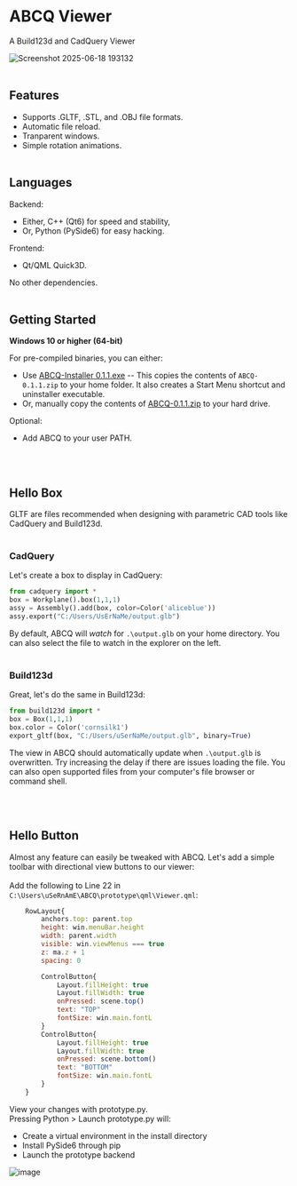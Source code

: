 # ABCQ Viewer
A Build123d and CadQuery Viewer

![Screenshot 2025-06-18 193132](https://github.com/user-attachments/assets/9638ff2b-97c2-421b-8644-cc5739449e5f)
<br><br>
## Features
- Supports .GLTF, .STL, and .OBJ file formats. 
- Automatic file reload.
- Tranparent windows.
- Simple rotation animations.
<br><br>
## Languages
Backend:
- Either, C++ (Qt6) for speed and stability,
- Or, Python (PySide6) for easy hacking.

Frontend:
- Qt/QML Quick3D.

No other dependencies.
<br><br>
## Getting Started
**Windows 10 or higher (64-bit)**

For pre-compiled binaries, you can either:
- Use [ABCQ-Installer 0.1.1.exe](https://github.com/wedward/abcq-viewer/releases/download/v0.1.1/ABCQ-Installer-0.1.1.exe) -- This copies the contents of `ABCQ-0.1.1.zip` to your home folder. It also creates a Start Menu shortcut and uninstaller executable. 
- Or, manually copy the contents of [ABCQ-0.1.1.zip](https://github.com/wedward/abcq-viewer/releases/download/v0.1.1/ABCQ-0.1.1.zip) to your hard drive.

Optional:
- Add ABCQ to your user PATH.

<br><br>
## Hello Box
GLTF are files recommended when designing with parametric CAD tools like CadQuery and Build123d.
<br><br>
### CadQuery
Let's create a box to display in CadQuery:
```py
from cadquery import *
box = Workplane().box(1,1,1)
assy = Assembly().add(box, color=Color('aliceblue'))
assy.export("C:/Users/UsErNaMe/output.glb")
```
By default, ABCQ will *watch* for `.\output.glb` on your home directory. You can also select the file to watch in the explorer on the left.
<br><br>
### Build123d
Great, let's do the same in Build123d:
```py
from build123d import *
box = Box(1,1,1)
box.color = Color('cornsilk1')
export_gltf(box, "C:/Users/uSerNaMe/output.glb", binary=True)
```
The view in ABCQ should automatically update when `.\output.glb` is overwritten. Try increasing the delay if there are issues loading the file.
You can also open supported files from your computer's file browser or command shell.

<br><br>
## Hello Button
Almost any feature can easily be tweaked with ABCQ. Let's add a simple toolbar with directional view buttons to our viewer: <br><br>
Add the following to Line 22 in `C:\Users\uSeRnAmE\ABCQ\prototype\qml\Viewer.qml`:
```qml
    RowLayout{
        anchors.top: parent.top
        height: win.menuBar.height
        width: parent.width
        visible: win.viewMenus === true
        z: ma.z + 1
        spacing: 0

        ControlButton{
            Layout.fillHeight: true
            Layout.fillWidth: true
            onPressed: scene.top()
            text: "TOP"
            fontSize: win.main.fontL
        }
        ControlButton{
            Layout.fillHeight: true
            Layout.fillWidth: true
            onPressed: scene.bottom()
            text: "BOTTOM"
            fontSize: win.main.fontL
        }
    }
```
View your changes with prototype.py. <br>
Pressing Python > Launch prototype.py will:
- Create a virtual environment in the install directory
- Install PySide6 through pip
- Launch the prototype backend

![image](https://github.com/user-attachments/assets/5e4cf360-6c91-4aff-90aa-b4568a52e949) 
